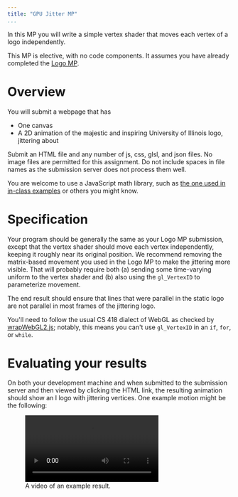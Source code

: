 ```yaml
---
title: "GPU Jitter MP"
...
```


In this MP you will write a simple vertex shader that moves each vertex of a logo independently.

This MP is elective, with no code components.
It assumes you have already completed the [Logo MP](logo.html).

# Overview

You will submit a webpage that has

- One canvas
- A 2D animation of the majestic and inspiring University of Illinois logo, jittering about

Submit an HTML file and any number of js, css, glsl, and json files. No image files are permitted for this assignment.
Do not include spaces in file names as the submission server does not process them well.

You are welcome to use a JavaScript math library, such as [the one used in in-class examples](../code/math.js) or others you might know.


# Specification

Your program should be generally the same as your Logo MP submission,
except that the vertex shader should move each vertex independently, keeping it roughly near its original position.
We recommend removing the matrix-based movement you used in the Logo MP to make the jittering more visible.
That will probably require both (a) sending some time-varying uniform to the vertex shader
and (b) also using the `gl_VertexID` to parameterize movement.

The end result should ensure that lines that were parallel in the static logo
are not parallel in most frames of the jittering logo.

You'll need to follow the usual CS 418 dialect of WebGL
as checked by [wrapWebGL2.js](../code/wrapWebGL2.js);
notably, this means you can't use `gl_VertexID` in an `if`, `for`, or `while`.


# Evaluating your results

On both your development machine
and when submitted to the submission server and then viewed by clicking the HTML link,
the resulting animation should show an I logo with jittering vertices.
One example motion might be the following:

<figure>
<video controls autoplay loop>
<source src="vid/gpu-jitter.webm" type="video/webm"/>
<source src="vid/gpu-jitter.mp4" type="video/mp4"/>
</video>
<figcaption>
A video of an example result.
</figcaption>
</figure>
